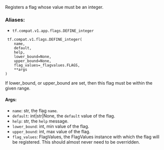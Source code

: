 
Registers a flag whose value must be an integer.
### Aliases:
- `tf.compat.v1.app.flags.DEFINE_integer`

```
 tf.compat.v1.flags.DEFINE_integer(
    name,
    default,
    help,
    lower_bound=None,
    upper_bound=None,
    flag_values=_flagvalues.FLAGS,
    **args
)
```

If lower_bound, or upper_bound are set, then this flag must be within the given range.
#### Args:
- `name`: str, the flag `name`.
- `default`: int|str|None, the `default` value of the flag.
- `help`: str, the `help` message.
- `lower_bound`: int, min value of the flag.
- `upper_bound`: int, max value of the flag.
- `flag_values`: FlagValues, the FlagValues instance with which the flag will be registered. This should almost never need to be overridden.
